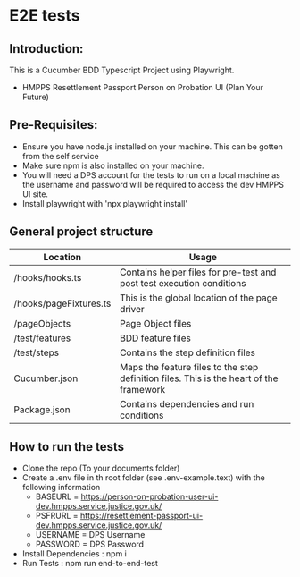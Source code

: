 # E2E tests

## Introduction:

This is a Cucumber BDD Typescript Project using Playwright.  

- HMPPS Resettlement Passport Person on Probation UI (Plan Your Future)

## Pre-Requisites:

- Ensure you have node.js installed on your machine. This can be gotten from the self service
- Make sure npm is also installed on your machine.
- You will need a DPS account for the tests to run on a local machine as the username and password will be required to access the dev HMPPS UI site.
- Install playwright with 'npx playwright install'


## General project structure

| Location         | Usage                                                                                   |
|------------------|-----------------------------------------------------------------------------------------|
| /hooks/hooks.ts  | Contains helper files for pre-test and post test execution conditions                   |                                 
| /hooks/pageFixtures.ts | This is the global location of the page driver                                          |
| /pageObjects     | Page Object files                                                                       |
| /test/features   | BDD feature files                                                                       |
| /test/steps      | Contains the step definition files                                                      |
| Cucumber.json    | Maps the feature files to the step definition files. This is the heart of the framework | 
| Package.json     | Contains dependencies and run conditions                                                | 


## How to run the tests

- Clone the repo (To your documents folder)
- Create a .env file in th root folder (see .env-example.text) with the following information
     - BASEURL = https://person-on-probation-user-ui-dev.hmpps.service.justice.gov.uk/
     - PSFRURL = https://resettlement-passport-ui-dev.hmpps.service.justice.gov.uk/
     - USERNAME = DPS Username
     - PASSWORD = DPS Password
- Install Dependencies : npm i 
- Run Tests : npm run end-to-end-test
